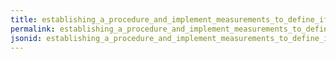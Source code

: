 ```yaml
---
title: establishing_a_procedure_and_implement_measurements_to_define_if_and_how_the_rework_shall_be_used_before_the_rework_is_entering_the_site
permalink: establishing_a_procedure_and_implement_measurements_to_define_if_and_how_the_rework_shall_be_used_before_the_rework_is_entering_the_site.html
jsonid: establishing_a_procedure_and_implement_measurements_to_define_if_and_how_the_rework_shall_be_used_before_the_rework_is_entering_the_site
---
```

